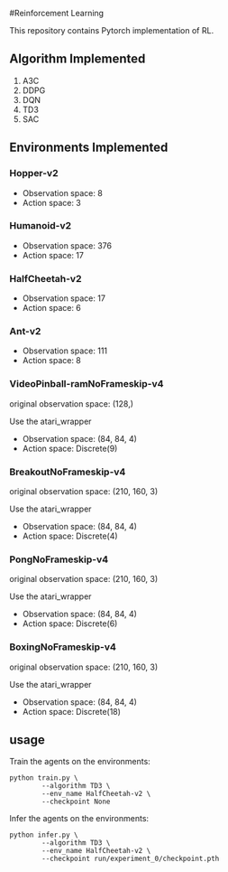 #Reinforcement Learning

This repository contains Pytorch implementation of RL.

## Algorithm Implemented
1. A3C
2. DDPG
3. DQN
4. TD3
5. SAC

## Environments Implemented
### Hopper-v2
+ Observation space: 8
+ Action space: 3

### Humanoid-v2
+ Observation space: 376
+ Action space: 17

### HalfCheetah-v2
+ Observation space: 17
+ Action space: 6

### Ant-v2
+ Observation space: 111
+ Action space: 8

### VideoPinball-ramNoFrameskip-v4
original observation space: (128,)

Use the atari_wrapper 
+ Observation space: (84, 84, 4)
+ Action space: Discrete(9)
### BreakoutNoFrameskip-v4
original observation space: (210, 160, 3)

Use the atari_wrapper 
+ Observation space: (84, 84, 4)
+ Action space: Discrete(4)
### PongNoFrameskip-v4
original observation space: (210, 160, 3)

Use the atari_wrapper 
+ Observation space: (84, 84, 4)
+ Action space: Discrete(6)
### BoxingNoFrameskip-v4
original observation space: (210, 160, 3)

Use the atari_wrapper 
+ Observation space: (84, 84, 4)
+ Action space: Discrete(18)

## usage
Train the agents on the environments:
```angular2html
python train.py \
        --algorithm TD3 \
        --env_name HalfCheetah-v2 \
        --checkpoint None 
```

Infer the agents on the environments:
```angular2html
python infer.py \
        --algorithm TD3 \
        --env_name HalfCheetah-v2 \
        --checkpoint run/experiment_0/checkpoint.pth
```